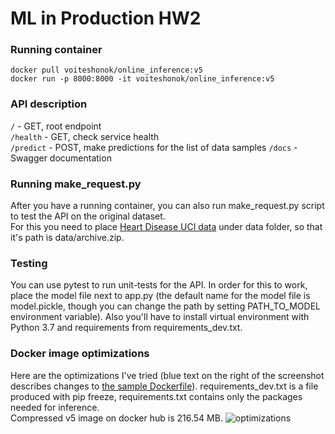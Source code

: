 # ML in Production HW2

### Running container
```
docker pull voiteshonok/online_inference:v5
docker run -p 8000:8000 -it voiteshonok/online_inference:v5
```

### API description
```/``` - GET, root endpoint  
```/health``` - GET, check service health  
```/predict``` - POST, make predictions for the list of data samples
```/docs``` - Swagger documentation


### Running make_request.py
After you have a running container, you can also run make_request.py script to test the API on the original dataset.  
For this you need to place [Heart Disease UCI data](https://www.kaggle.com/ronitf/heart-disease-uci) under data folder, 
so that it's path is data/archive.zip.

### Testing
You can use pytest to run unit-tests for the API. In order for this to work, place the model file next to app.py 
(the default name for the model file is model.pickle, though you can change the path by setting PATH_TO_MODEL environment variable). 
Also you'll have to install virtual environment with Python 3.7 and 
requirements from requirements_dev.txt.

### Docker image optimizations
Here are the optimizations I've tried (blue text on the right of the screenshot describes changes to [the sample Dockerfile](https://github.com/made-ml-in-prod-2021/inference_examples/blob/main/online_inference/Dockerfile)).
requirements_dev.txt is a file produced with pip freeze, requirements.txt contains only the packages needed for inference.  
Compressed v5 image on docker hub is 216.54 MB.
![optimizations](optimizations.png)